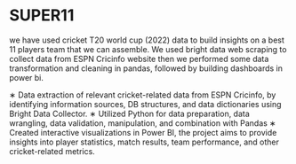 # SUPER11

we have used cricket T20 world cup (2022) data to build insights on a best 11 players team that we can assemble. We used bright data web scraping to collect data from ESPN Cricinfo website then we performed some data transformation and cleaning in pandas, followed by building dashboards in power bi. 

∗ Data extraction of relevant cricket-related data from ESPN Cricinfo, by identifying information sources, DB structures,
and data dictionaries using Bright Data Collector.
∗ Utilized Python for data preparation, data wrangling, data validation, manipulation, and combination with Pandas
∗ Created interactive visualizations in Power BI, the project aims to provide insights into player statistics, match results,
team performance, and other cricket-related metrics.
